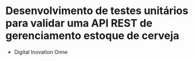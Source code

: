 # Desenvolvimento de testes unitários para validar uma API REST de gerenciamento estoque de cerveja
 
* Digital Inovation Onne